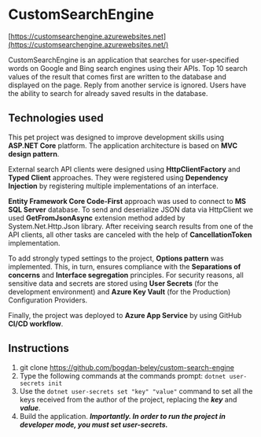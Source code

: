 # CustomSearchEngine
[https://customsearchengine.azurewebsites.net](https://customsearchengine.azurewebsites.net/)

CustomSearchEngine is an application that searches for user-specified words on Google and Bing search engines using their APIs. 
Top 10 search values of the result that comes first are written to the database and displayed on the page. Reply from another service is ignored.
Users have the ability to search for already saved results in the database.

## Technologies used
This pet project was designed to improve development skills using **ASP.NET Core** platform. The application architecture is based on **MVC design pattern**.

External search API clients were designed using **HttpClientFactory** and **Typed Client** approaches. They were registered using **Dependency Injection** by registering multiple implementations of an interface.

**Entity Framework Core Code-First** approach was used to connect to **MS SQL Server** database. To send and deserialize JSON data via HttpClient we used **GetFromJsonAsync**  extension method added by System.Net.Http.Json library. After receiving search results from one of the API clients, all other tasks are canceled with the help of **CancellationToken** implementation.

To add strongly typed settings to the project, **Options pattern** was implemented. This, in turn, ensures compliance with the **Separations of concerns** and **Interface segregation** principles. For security reasons, all sensitive data and secrets are stored using **User Secrets** (for the development environment) and **Azure Key Vault** (for the Production) Configuration Providers.

Finally, the project was deployed to **Azure App Service** by using GitHub **CI/CD workflow**.

## Instructions
1. git clone https://github.com/bogdan-beley/custom-search-engine
2. Type the following commands at the commands prompt: `dotnet user-secrets init`
3. Use the `dotnet user-secrets set "key" "value"` command to set all the keys received from the author of the project, replacing the ***key*** and ***value***. 
3. Build the application.
***Importantly. In order to run the project in developer mode, you must set user-secrets.***
